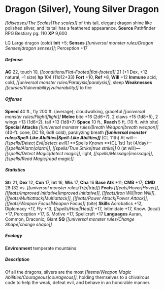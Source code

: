 ﻿---
cssclass: [monsters]
title1: Dragon (Silver), Young Silver Dragon
desc_short: The scales of this tall, elegant dragon shine like polished silver, and
  its tail has a feathered appearance.
title2: Young Silver Dragon
CR: 10
sources:
- name: Pathfinder RPG Bestiary
  page: 110
  link: http://paizo.com/products/btpy8auu?Pathfinder-Roleplaying-Game-Bestiary
XP: 9600
alignment: LG
size: Large
type: dragon
subtypes:
- cold
initiative:
  bonus: 5
senses:
  dragon senses: true
AC:
  AC: 22
  touch: 10
  flat_footed: 21
  components:
    dex: 1
    natural: 12
    size: -1
HP:
  HP: 104
  long: 11d12+33
saves:
  fort: 10
  ref: 8
  will: 12
immunities:
- acid
- cold
- paralysis
- sleep
weaknesses:
- vulnerability to fire
speeds:
  base: 40
  other_semicolon: cloudwalking, graceful flight
  fly: 200
  fly_maneuverability: average
attacks:
  melee:
  - - text: bite +16 (2d6+7)
      entries:
      - - damage: 2d6+7
      attack: bite
      bonus:
      - 16
    - text: 2 claws +15 (1d8+5)
      entries:
      - - damage: 1d8+5
      count: 2
      attack: claws
      bonus:
      - 15
    - text: 2 wings +13 (1d6+2)
      entries:
      - - damage: 1d6+2
      count: 2
      attack: wings
      bonus:
      - 13
    - text: tail +13 (1d8+7)
      entries:
      - - damage: 1d8+7
      attack: tail
      bonus:
      - 13
  special:
  - breath weapon (40-ft. cone, DC 18, 6d8 cold)
  - paralyzing breath
space: 10
reach: 5
reach_other: 10 ft. with bite
spell_like_abilities:
  entries:
  - name: detect evil
    source: default
    freq: At will
  sources:
  - name: default
    CL: 11
spells:
  entries:
  - name: alarm
    source: '?'
    level: 1
  - name: true strike
    source: '?'
    level: 1
  - name: detect magic
    source: '?'
    level: 0
  - name: light
    source: '?'
    level: 0
  - name: message
    source: '?'
    level: 0
  - name: read magic
    source: '?'
    level: 0
  sources:
  - name: '?'
    type: known
    CL: 1
    slots:
      1: 4
      0: at-will
ability_scores:
  STR: 21
  DEX: 12
  CON: 17
  INT: 16
  WIS: 17
  CHA: 16
BAB: 11
CMB: 17
CMD: 28
CMD_other: 32 vs. trip
feats:
- name: Hover
- name: Improved Initiative
- name: Iron Will
- name: Multiattack
- name: Power Attack
- name: Weapon Focus (bite)
skills:
  Acrobatics: 12
  Diplomacy: 17
  Fly: 13
  Heal: 17
  Intimidate: 17
  Know. (local): 17
  Perception: 17
  Sense Motive: 17
  Spellcraft: 17
languages:
- Auran
- Common
- Draconic
- Giant
special_qualities:
- change shape
ecology:
  environment: temperate mountains
desc_long: Of all the dragons, silvers are the most courageous, holding themselves
  to a chivalrous code to help the weak, defeat evil, and behave in an honorable manner.

---

# Dragon (Silver), Young Silver Dragon
_[[diseases/The Scales|The scales]]_ of this tall, elegant dragon shine like polished silver, and its tail has a feathered appearance.
**Source** Pathfinder RPG Bestiary pg. 110
**XP** 9,600

LG Large dragon (cold)
**Init** +5; **Senses** _[[universal monster rules/Dragon Senses|dragon senses]]_; Perception +17

##### Defense

**AC** 22, touch 10, _[[conditions/Flat-Footed|flat-footed]]_ 21 (+1 Dex, +12 natural, –1 size)
**hp** 104 (11d12+33)
**Fort** +10, **Ref** +8, **Will** +12
**Immune** acid, cold, _[[universal monster rules/Paralysis|paralysis]]_, sleep
**Weaknesses** _[[curses/Vulnerability|vulnerability]]_ to fire

##### Offense
**Speed** 40 ft., fly 200 ft. (average); cloudwalking, graceful _[[universal monster rules/Flight|flight]]_
**Melee** bite +16 (2d6+7), 2 claws +15 (1d8+5), 2 wings +13 (1d6+2), tail +13 (1d8+7)
**Space** 10 ft., **Reach** 5 ft. (10 ft. with bite)
**Special Attacks** _[[universal monster rules/Breath Weapon|breath weapon]]_ (40-ft. cone, DC 18, 6d8 cold), paralyzing breath
**_[[universal monster rules/Spell-Like Abilities|Spell-Like Abilities]]_** (CL 11th)
At will—_[[spells/Detect Evil|detect evil]]_
**Spells Known **(CL 1st)
1st (4/day)—_[[spells/Alarm|alarm]]_, _[[spells/True Strike|true strike]]_
0 (at will)—_[[spells/Detect Magic|detect magic]]_, light, _[[spells/Message|message]]_, _[[spells/Read Magic|read magic]]_

##### Statistics
**Str** 21, **Dex** 12, **Con** 17, **Int** 16, **Wis** 17, **Cha** 16
**Base Atk** +11; **CMB** +17; **CMD** 28 (32 vs. _[[universal monster rules/Trip|trip]]_)
**Feats** _[[feats/Hover|Hover]]_, _[[feats/Improved Initiative|Improved Initiative]]_, _[[feats/Iron Will|Iron Will]]_, _[[feats/Multiattack|Multiattack]]_, _[[feats/Power Attack|Power Attack]]_, _[[feats/Weapon Focus|Weapon Focus]]_ (bite)
**Skills** Acrobatics +12, Diplomacy +17, Fly +13, _[[spells/Heal|Heal]]_ +17, Intimidate +17, Know. (local) +17, Perception +17, S. Motive +17, Spellcraft +17
**Languages** Auran, Common, Draconic, Giant
**SQ** _[[universal monster rules/Change Shape|change shape]]_

##### Ecology

**Environment** temperate mountains

##### Description

Of all the dragons, silvers are the most _[[items/Weapon Magic Abilities/Courageous|courageous]]_, holding themselves to a chivalrous code to help the weak, defeat evil, and behave in an honorable manner.